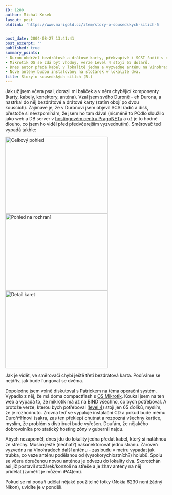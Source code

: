 ```yaml
---
ID: 1280
author: Michal Krsek
layout: post
oldlink: 'https://www.marigold.cz/item/story-o-sousedskych-sitich-5

  '
post_date: 2004-08-27 13:41:41
post_excerpt: ''
published: true
summary_points:
- Duron obdržel bezdrátové a drátové karty, překvapivě i SCSI řadič s diskem.
- Mikrotik OS se zdá být vhodný, verze Level 4 stojí 65 dolarů.
- Dnes autor předá kabel v lokalitě jedna a vyzvedne anténu na Vinohradech.
- Nové antény budou instalovány na stožárek v lokalitě dva.
title: Story o sousedských sítích (5.)
---
```


<p>
Jak už jsem včera psal, dorazil mi balíček a v něm chybějící komponenty (karty, kabely, konektory, anténa). Vzal jsem svého Duroně - eh Durona, a nastrkal do něj bezdrátové a drátové karty (zatím obojí po dvou kouscích). Zajímave je, že v Duronovi jsem objevil SCSI řadič a disk, přestože si nevzpomínám, že jsem ho tam dával (nicméně to PCdlo sloužilo jako web a DB server v <a href="http://www.pragonet.cz/sluzby/viacollocation_car_cz.php">hostingovém centru PragoNETu</a> a už je to hodně dlouho, co jsem ho viděl před předvčerejším vyzvednutím). Směrovač teď vypadá takhle:</p>
<div class="rightbox"><img src="/wp-content/uploads/cache/20040827-router1.JPG" alt="Celkový pohled" width="320" height="240" /></div><div class="rightbox"><img src="/wp-content/uploads/cache/20040827-router2.JPG" alt="Pohled na rozhraní" width="320" height="240" /></div><div class="rightbox"><img src="/wp-content/uploads/cache/20040827-router3.JPG" alt="Detail karet" width="320" height="240" /></div><div style='clear:both'></div><p>
Jak je vidět, ve směrovači chybí ještě třetí bezdrátová karta. Podíváme se nejdřív, jak bude fungovat se dvěma.</p>
<p>
Dopoledne jsem volně diskutoval s Patrickem na téma operační systém. Vypadlo z něj, že má doma compactflash s <a href="http://www.mikrotik.com/2index.html">OS Mikrotik</a>. Koukal jsem na ten web a vypadá to, že mikrotik má až na BIND všechno, co bych potřeboval. A protože verze, kterou bych potřeboval (<a href="http://www.mikrotik.com/software.php">level 4</a>) stojí jen 65 ďolíků, myslím, že je rozhodnuto. Zrovna teď se vypaluje instalační CD a pokud bude mému Duroň^Hnovi (sakra, zas ten překlep) chutnat a rozpozná všechny kartice, myslím, že problém s distribucí bude vyřešen. Doufám, že nějakého dobrovolníka pro statický hosting zóny v gubernii najdu.</p>
<p>
Abych nezapoměl, dnes jdu do lokality jedna předat kabel, který si natáhnou ze střechy. Musím ještě (nechat?) nakonektorovat jednu stranu. Zároveň vyzvednu na Vinohradech další anténu - zas budu v metru vypadat jak trubka, co veze anténu podělanou od (vysokorychlostních?) holubů. Spolu se včera doručenou novou anténou je odvezu do lokality dva. Skorotchán asi již postavil stožárek/konzoli na střeše a je žhav antény na něj přidělat (zaměřit je můžem iPAQem). </p>
<p>
Pokud se mi podaří udělat nějaké použitelné fotky (Nokia 6230 není žádný Nikon), uvidíte je v pondělí.</p>